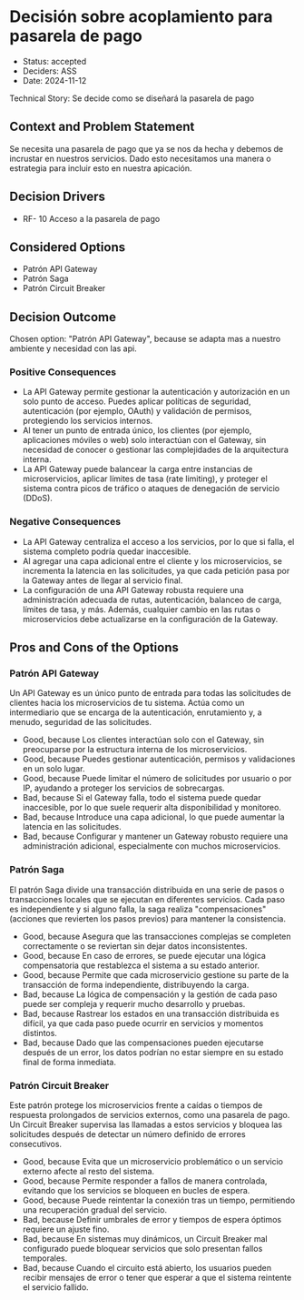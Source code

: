 # Decisión sobre acoplamiento para pasarela de pago

* Status: accepted
* Deciders: ASS
* Date: 2024-11-12

Technical Story: Se decide como se diseñará la pasarela de pago

## Context and Problem Statement

Se necesita una pasarela de pago que ya se nos da hecha y debemos de incrustar en nuestros servicios. Dado esto necesitamos una manera o estrategia para incluir esto en nuestra apicación.

## Decision Drivers

* RF- 10 Acceso a la pasarela de pago

## Considered Options

* Patrón API Gateway
* Patrón Saga
* Patrón Circuit Breaker

## Decision Outcome

Chosen option: "Patrón API Gateway", because se adapta mas a nuestro ambiente y necesidad con las api.

### Positive Consequences

* La API Gateway permite gestionar la autenticación y autorización en un solo punto de acceso. Puedes aplicar políticas de seguridad, autenticación (por ejemplo, OAuth) y validación de permisos, protegiendo los servicios internos.
* Al tener un punto de entrada único, los clientes (por ejemplo, aplicaciones móviles o web) solo interactúan con el Gateway, sin necesidad de conocer o gestionar las complejidades de la arquitectura interna.
* La API Gateway puede balancear la carga entre instancias de microservicios, aplicar límites de tasa (rate limiting), y proteger el sistema contra picos de tráfico o ataques de denegación de servicio (DDoS).

### Negative Consequences

* La API Gateway centraliza el acceso a los servicios, por lo que si falla, el sistema completo podría quedar inaccesible.
* Al agregar una capa adicional entre el cliente y los microservicios, se incrementa la latencia en las solicitudes, ya que cada petición pasa por la Gateway antes de llegar al servicio final.
* La configuración de una API Gateway robusta requiere una administración adecuada de rutas, autenticación, balanceo de carga, límites de tasa, y más. Además, cualquier cambio en las rutas o microservicios debe actualizarse en la configuración de la Gateway.

## Pros and Cons of the Options

### Patrón API Gateway

Un API Gateway es un único punto de entrada para todas las solicitudes de clientes hacia los microservicios de tu sistema. Actúa como un intermediario que se encarga de la autenticación, enrutamiento y, a menudo, seguridad de las solicitudes.

* Good, because Los clientes interactúan solo con el Gateway, sin preocuparse por la estructura interna de los microservicios.
* Good, because Puedes gestionar autenticación, permisos y validaciones en un solo lugar.
* Good, because Puede limitar el número de solicitudes por usuario o por IP, ayudando a proteger los servicios de sobrecargas.
* Bad, because Si el Gateway falla, todo el sistema puede quedar inaccesible, por lo que suele requerir alta disponibilidad y monitoreo.
* Bad, because Introduce una capa adicional, lo que puede aumentar la latencia en las solicitudes.
* Bad, because Configurar y mantener un Gateway robusto requiere una administración adicional, especialmente con muchos microservicios.

### Patrón Saga

El patrón Saga divide una transacción distribuida en una serie de pasos o transacciones locales que se ejecutan en diferentes servicios. Cada paso es independiente y si alguno falla, la saga realiza "compensaciones" (acciones que revierten los pasos previos) para mantener la consistencia.

* Good, because Asegura que las transacciones complejas se completen correctamente o se reviertan sin dejar datos inconsistentes.
* Good, because En caso de errores, se puede ejecutar una lógica compensatoria que restablezca el sistema a su estado anterior.
* Good, because Permite que cada microservicio gestione su parte de la transacción de forma independiente, distribuyendo la carga.
* Bad, because La lógica de compensación y la gestión de cada paso puede ser compleja y requerir mucho desarrollo y pruebas.
* Bad, because Rastrear los estados en una transacción distribuida es difícil, ya que cada paso puede ocurrir en servicios y momentos distintos.
* Bad, because Dado que las compensaciones pueden ejecutarse después de un error, los datos podrían no estar siempre en su estado final de forma inmediata.

### Patrón Circuit Breaker

Este patrón protege los microservicios frente a caídas o tiempos de respuesta prolongados de servicios externos, como una pasarela de pago. Un Circuit Breaker supervisa las llamadas a estos servicios y bloquea las solicitudes después de detectar un número definido de errores consecutivos.

* Good, because Evita que un microservicio problemático o un servicio externo afecte al resto del sistema.
* Good, because Permite responder a fallos de manera controlada, evitando que los servicios se bloqueen en bucles de espera.
* Good, because Puede reintentar la conexión tras un tiempo, permitiendo una recuperación gradual del servicio.
* Bad, because Definir umbrales de error y tiempos de espera óptimos requiere un ajuste fino.
* Bad, because En sistemas muy dinámicos, un Circuit Breaker mal configurado puede bloquear servicios que solo presentan fallos temporales.
* Bad, because Cuando el circuito está abierto, los usuarios pueden recibir mensajes de error o tener que esperar a que el sistema reintente el servicio fallido.

